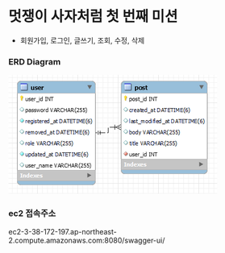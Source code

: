 # 멋쟁이 사자처럼 첫 번째 미션
- 회원가입, 로그인, 글쓰기, 조회, 수정, 삭제
### ERD Diagram
![img.png](img.png)

### ec2 접속주소
ec2-3-38-172-197.ap-northeast-2.compute.amazonaws.com:8080/swagger-ui/
